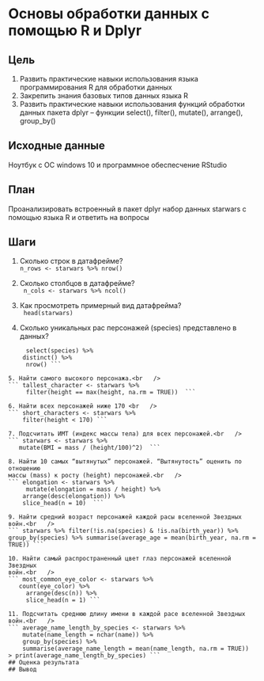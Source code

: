 # Основы обработки данных с помощью R и Dplyr
## Цель
1. Развить практические навыки использования языка программирования R для
обработки данных
2. Закрепить знания базовых типов данных языка R
3. Развить практические навыки использования функций обработки данных пакета
dplyr – функции select(), filter(), mutate(), arrange(), group_by()
## Исходные данные
Ноутбук с ОС windows 10 и программное обеспесчение RStudio
## План
Проанализировать встроенный в пакет dplyr набор данных starwars с помощью
языка R и ответить на вопросы

## Шаги
1. Сколько строк в датафрейме?<br   />
```n_rows <- starwars %>% nrow() ```

2. Сколько столбцов в датафрейме?<br   />
```  n_cols <- starwars %>% ncol() ```

3. Как просмотреть примерный вид датафрейма?<br   />
``` head(starwars)```

4. Сколько уникальных рас персонажей (species) представлено в данных?<br   />
``` unique_species <- starwars %>% 
     select(species) %>% 
    distinct() %>% 
     nrow() ```

5. Найти самого высокого персонажа.<br   />
``` tallest_character <- starwars %>% 
     filter(height == max(height, na.rm = TRUE))  ```

6. Найти всех персонажей ниже 170 <br   />
``` short_characters <- starwars %>% 
    filter(height < 170) ```

7. Подсчитать ИМТ (индекс массы тела) для всех персонажей.<br   />
``` starwars <- starwars %>%
   mutate(BMI = mass / (height/100)^2)  ```

8. Найти 10 самых “вытянутых” персонажей. “Вытянутость” оценить по отношению 
массы (mass) к росту (height) персонажей.<br   />
``` elongation <- starwars %>% 
     mutate(elongation = mass / height) %>% 
    arrange(desc(elongation)) %>% 
    slice_head(n = 10)  ```

9. Найти средний возраст персонажей каждой расы вселенной Звездных войн.<br   />
``` starwars %>% filter(!is.na(species) & !is.na(birth_year)) %>% group_by(species) %>% summarise(average_age = mean(birth_year, na.rm = TRUE)) ```

10. Найти самый распространенный цвет глаз персонажей вселенной Звездных
войн.<br   />
``` most_common_eye_color <- starwars %>% 
   count(eye_color) %>% 
     arrange(desc(n)) %>% 
     slice_head(n = 1) ```

11. Подсчитать среднюю длину имени в каждой расе вселенной Звездных войн.<br   />
``` average_name_length_by_species <- starwars %>% 
    mutate(name_length = nchar(name)) %>% 
    group_by(species) %>% 
    summarise(average_name_length = mean(name_length, na.rm = TRUE)) 
> print(average_name_length_by_species) ``` 
## Оценка результата
## Вывод
